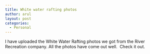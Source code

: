 ```yaml
---
title: White water rafting photos
author: arul
layout: post
categories:
  - Personal
---
```

<div id="msgcns!A7680953F5FDC114!497" class="bvMsg">
  <p>
    I have uploaded the White Water Rafting photos we got from the River Recreation company. All the photos have come out well.  Check it out.
  </p>
</div>
